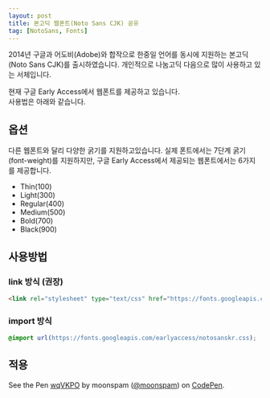 ```yaml
---
layout: post
title: 본고딕 웹폰트(Noto Sans CJK) 공유
tag: [NotoSans, Fonts]
---
```


2014년 구글과 어도비(Adobe)와 합작으로 한중일 언어를 동시에 지원하는 본고딕(Noto Sans CJK)를 출시하였습니다. 개인적으로 나눔고딕 다음으로 많이 사용하고 있는 서체입니다.

현재 구글 Early Access에서 웹폰트를 제공하고 있습니다.  
사용법은 아래와 같습니다.

## 옵션
다른 웹폰트와 달리 다양한 굵기를 지원하고있습니다. 실제 폰트에서는 7단계 굵기(font-weight)를 지원하지만, 구글 Early Access에서 제공되는 웹폰트에서는 6가지를 제공합니다.

- Thin(100)
- Light(300)
- Regular(400)
- Medium(500)
- Bold(700)
- Black(900)

## 사용방법

### link 방식 (권장)

``` html
<link rel="stylesheet" type="text/css" href="https://fonts.googleapis.com/earlyaccess/notosanskr.css">
```

### import 방식

``` css
@import url(https://fonts.googleapis.com/earlyaccess/notosanskr.css);
```

## 적용

<p data-height="350" data-theme-id="dark" data-slug-hash="wqVKPO" data-default-tab="result" data-user="moonspam" data-embed-version="2" data-pen-title="wqVKPO" class="codepen">See the Pen <a href="https://codepen.io/moonspam/pen/wqVKPO/">wqVKPO</a> by moonspam (<a href="https://codepen.io/moonspam">@moonspam</a>) on <a href="https://codepen.io">CodePen</a>.</p>
<script async="async" src="//codepen.io/assets/embed/ei.js"></script>
